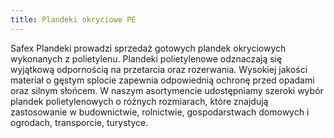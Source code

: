 ```yaml
---
title: Plandeki okryciowe PE
---
```


Safex Plandeki prowadzi sprzedaż gotowych plandek okryciowych wykonanych z
polietylenu. Plandeki polietylenowe odznaczają się wyjątkową odpornością na
przetarcia oraz rozerwania. Wysokiej jakości materiał o gęstym splocie zapewnia
odpowiednią ochronę przed opadami oraz silnym słońcem. W naszym asortymencie
udostępniamy szeroki wybór plandek polietylenowych o różnych rozmiarach, które
znajdują zastosowanie w budownictwie, rolnictwie, gospodarstwach domowych i
ogrodach, transporcie, turystyce.
